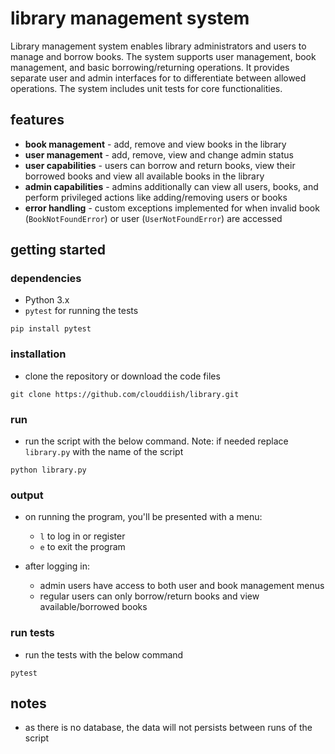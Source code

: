 # library management system

Library management system enables library administrators and users to manage and borrow books. The system supports user management, book management, and basic borrowing/returning operations. It provides separate user and admin interfaces for to differentiate between allowed operations. The system includes unit tests for core functionalities.

## features

- **book management** - add, remove and view books in the library
- **user management** - add, remove, view and change admin status
- **user capabilities** - users can borrow and return books, view their borrowed books and view all available books in the library
- **admin capabilities** - admins additionally can view all users, books, and perform privileged actions like adding/removing users or books
- **error handling** - custom exceptions implemented for when invalid book (`BookNotFoundError`) or user (`UserNotFoundError`) are accessed

## getting started

### dependencies

- Python 3.x
- `pytest` for running the tests
```
pip install pytest
```

### installation

- clone the repository or download the code files

```
git clone https://github.com/clouddiish/library.git
```

### run

- run the script with the below command. Note: if needed replace `library.py` with the name of the script

```
python library.py
```

### output

- on running the program, you'll be presented with a menu:
  - `l` to log in or register
  - `e` to exit the program

- after logging in:
  - admin users have access to both user and book management menus
  - regular users can only borrow/return books and view available/borrowed books

### run tests

- run the tests with the below command
```
pytest
```

## notes

- as there is no database, the data will not persists between runs of the script
